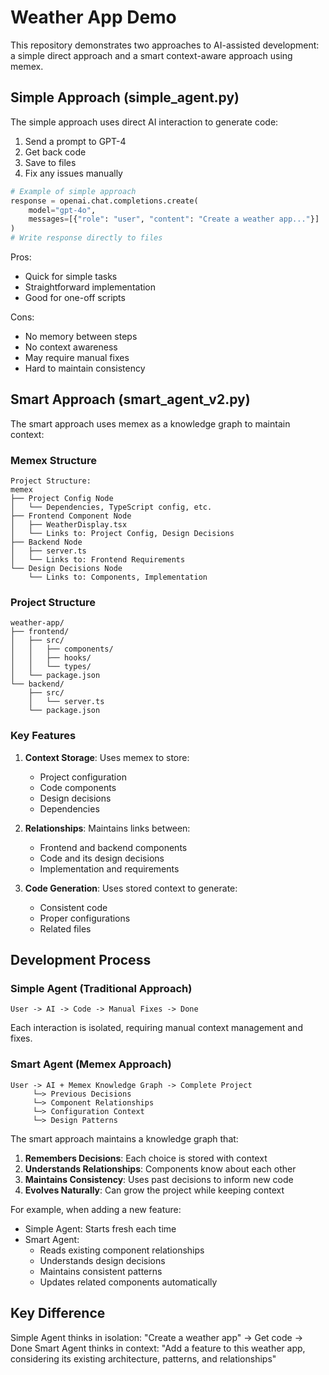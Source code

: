 # Weather App Demo

This repository demonstrates two approaches to AI-assisted development: a simple direct approach and a smart context-aware approach using memex.

## Simple Approach (simple_agent.py)

The simple approach uses direct AI interaction to generate code:
1. Send a prompt to GPT-4
2. Get back code
3. Save to files
4. Fix any issues manually

```python
# Example of simple approach
response = openai.chat.completions.create(
    model="gpt-4o",
    messages=[{"role": "user", "content": "Create a weather app..."}]
)
# Write response directly to files
```

Pros:
- Quick for simple tasks
- Straightforward implementation
- Good for one-off scripts

Cons:
- No memory between steps
- No context awareness
- May require manual fixes
- Hard to maintain consistency

## Smart Approach (smart_agent_v2.py)

The smart approach uses memex as a knowledge graph to maintain context:

### Memex Structure
```
Project Structure:
memex
├── Project Config Node
│   └── Dependencies, TypeScript config, etc.
├── Frontend Component Node
│   ├── WeatherDisplay.tsx
│   └── Links to: Project Config, Design Decisions
├── Backend Node
│   ├── server.ts
│   └── Links to: Frontend Requirements
└── Design Decisions Node
    └── Links to: Components, Implementation
```

### Project Structure
```
weather-app/
├── frontend/
│   ├── src/
│   │   ├── components/
│   │   ├── hooks/
│   │   └── types/
│   └── package.json
└── backend/
    ├── src/
    │   └── server.ts
    └── package.json
```

### Key Features
1. **Context Storage**: Uses memex to store:
   - Project configuration
   - Code components
   - Design decisions
   - Dependencies

2. **Relationships**: Maintains links between:
   - Frontend and backend components
   - Code and its design decisions
   - Implementation and requirements

3. **Code Generation**: Uses stored context to generate:
   - Consistent code
   - Proper configurations
   - Related files

## Development Process

### Simple Agent (Traditional Approach)
```
User -> AI -> Code -> Manual Fixes -> Done
```
Each interaction is isolated, requiring manual context management and fixes.

### Smart Agent (Memex Approach)
```
User -> AI + Memex Knowledge Graph -> Complete Project
     └─> Previous Decisions
     └─> Component Relationships
     └─> Configuration Context
     └─> Design Patterns
```

The smart approach maintains a knowledge graph that:
1. **Remembers Decisions**: Each choice is stored with context
2. **Understands Relationships**: Components know about each other
3. **Maintains Consistency**: Uses past decisions to inform new code
4. **Evolves Naturally**: Can grow the project while keeping context

For example, when adding a new feature:
- Simple Agent: Starts fresh each time
- Smart Agent: 
  * Reads existing component relationships
  * Understands design decisions
  * Maintains consistent patterns
  * Updates related components automatically

## Key Difference

Simple Agent thinks in isolation: "Create a weather app" → Get code → Done
Smart Agent thinks in context: "Add a feature to this weather app, considering its existing architecture, patterns, and relationships"
